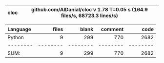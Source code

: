 cloc|github.com/AlDanial/cloc v 1.78  T=0.05 s (164.9 files/s, 68723.3 lines/s)
--- | ---

Language|files|blank|comment|code
:-------|-------:|-------:|-------:|-------:
Python|9|299|770|2682
--------|--------|--------|--------|--------
SUM:|9|299|770|2682
